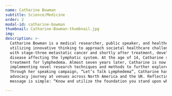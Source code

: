 ```yaml
---
name: Catharine Bowman
subtitle: Science/Medicine
order: 2
modal-id: catharine-bowman
thumbnail: Catharine-Bowman-thumbnail.jpg
img: 
description: >-
  Catharine Bowman is a medical researcher, public speaker, and healthcare advocate with a profound interest in
  utilizing innovative thinking to approach societal healthcare challenges. In 2008, Catharine’s mother was diagnosed
  with stage-three metastatic cancer and shortly after treatment, developed lymphedema, an incurable and lifelong
  disease affecting the lymphatic system. At the age of 14, Catharine set out to create the first pharmacological
  treatment for lymphedema. Almost seven years later, Catharine is now a well-established lymphatic researcher,
  implementing novel research techniques and methods to further explore her original pharmacological therapeutic.
  Through her speaking campaign, “Let’s Talk Lymphedema”, Catharine has had the opportunity to share her research and
  advocacy journey at venues across North America and the UK. Reflecting on her life journey, Catharine’s resulting
  message is simple: “Know and utilize the foundation you stand upon when you journey into the unknown”.

---
```

